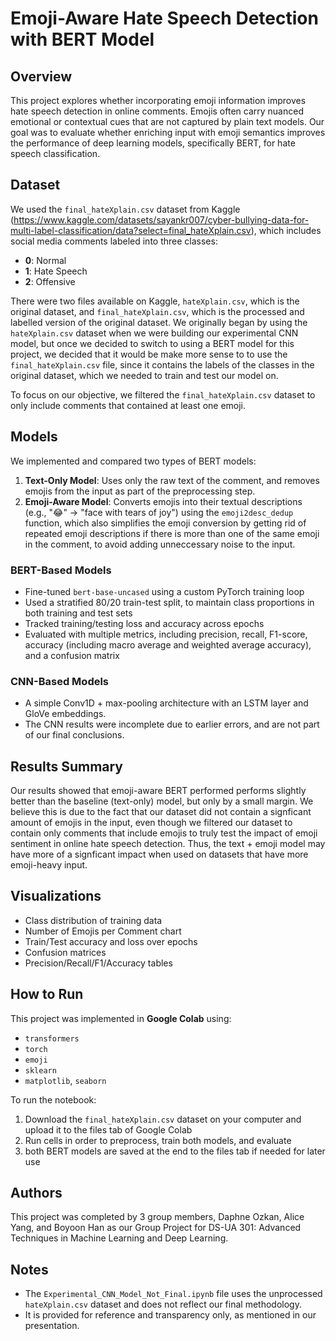# Emoji-Aware Hate Speech Detection with BERT Model

## Overview

This project explores whether incorporating emoji information improves hate speech detection in online comments. Emojis often carry nuanced emotional or contextual cues that 
are not captured by plain text models. Our goal was to evaluate whether enriching input with emoji semantics improves the performance of deep learning models, specifically BERT, for hate speech classification.

## Dataset

We used the `final_hateXplain.csv` dataset from Kaggle (https://www.kaggle.com/datasets/sayankr007/cyber-bullying-data-for-multi-label-classification/data?select=final_hateXplain.csv), 
which includes social media comments labeled into three classes:
- **0**: Normal
- **1**: Hate Speech
- **2**: Offensive

There were two files available on Kaggle, `hateXplain.csv`, which is the original dataset, and `final_hateXplain.csv`, which is the processed and labelled version of the 
original dataset. We originally began by using the `hateXplain.csv` dataset when we were building our experimental CNN model, but once we decided to switch to using a BERT 
model for this project, we decided that it would be make more sense to to use the `final_hateXplain.csv` file, since it contains the labels of the classes in the original 
dataset, which we needed to train and test our model on. 

To focus on our objective, we filtered the `final_hateXplain.csv` dataset to only include comments that contained at least one emoji.

## Models

We implemented and compared two types of BERT models:
1. **Text-Only Model**: Uses only the raw text of the comment, and removes emojis from the input as part of the preprocessing step.
2. **Emoji-Aware Model**: Converts emojis into their textual descriptions (e.g., "😂" → "face with tears of joy") using the `emoji2desc_dedup` function, which also simplifies
the emoji conversion by getting rid of repeated emoji descriptions if there is more than one of the same emoji in the comment, to avoid adding unneccessary noise to the input.

### BERT-Based Models
- Fine-tuned `bert-base-uncased` using a custom PyTorch training loop
- Used a stratified 80/20 train-test split, to maintain class proportions in both training and test sets
- Tracked training/testing loss and accuracy across epochs
- Evaluated with multiple metrics, including precision, recall, F1-score, accuracy (including macro average and weighted average accuracy), and a confusion matrix

### CNN-Based Models
- A simple Conv1D + max-pooling architecture with an LSTM layer and GloVe embeddings.
- The CNN results were incomplete due to earlier errors, and are not part of our final conclusions.

## Results Summary

Our results showed that emoji-aware BERT performed performs slightly better than the baseline (text-only) model, but only by a small margin. We believe this is due to the fact 
that our dataset did not contain a signficant amount of emojis in the input, even though we filtered our dataset to contain only comments that include emojis to truly test the 
impact of emoji sentiment in online hate speech detection. Thus, the text + emoji model may have more of a signficant impact when used on datasets that have more emoji-heavy input.

## Visualizations

- Class distribution of training data
- Number of Emojis per Comment chart
- Train/Test accuracy and loss over epochs
- Confusion matrices
- Precision/Recall/F1/Accuracy tables


## How to Run

This project was implemented in **Google Colab** using:
- `transformers`
- `torch`
- `emoji`
- `sklearn`
- `matplotlib`, `seaborn`

To run the notebook:
1. Download the `final_hateXplain.csv` dataset on your computer and upload it to the files tab of Google Colab
2. Run cells in order to preprocess, train both models, and evaluate
3. both BERT models are saved at the end to the files tab if needed for later use

## Authors

This project was completed by 3 group members, Daphne Ozkan, Alice Yang, and Boyoon Han as our Group Project for DS-UA 301: Advanced Techniques in Machine Learning 
and Deep Learning.

## Notes

- The `Experimental_CNN_Model_Not_Final.ipynb` file uses the unprocessed `hateXplain.csv` dataset and does not reflect our final methodology.
- It is provided for reference and transparency only, as mentioned in our presentation.
